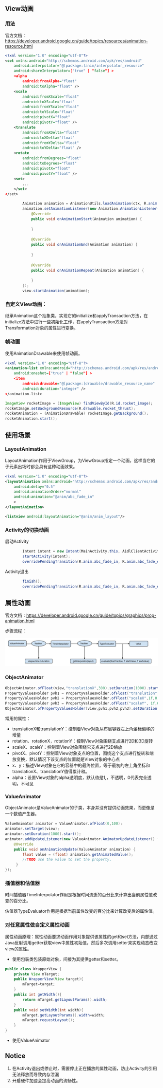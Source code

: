 ## View动画

### 用法

官方文档：https://developer.android.google.cn/guide/topics/resources/animation-resource.html

```xml
<?xml version="1.0" encoding="utf-8"?>
<set xmlns:android="http://schemas.android.com/apk/res/android"
    android:interpolator="@[package:]anim/interpolator_resource"
    android:shareInterpolator=["true" | "false"] >
    <alpha
        android:fromAlpha="float"
        android:toAlpha="float" />
    <scale
        android:fromXScale="float"
        android:toXScale="float"
        android:fromYScale="float"
        android:toYScale="float"
        android:pivotX="float"
        android:pivotY="float" />
    <translate
        android:fromXDelta="float"
        android:toXDelta="float"
        android:fromYDelta="float"
        android:toYDelta="float" />
    <rotate
        android:fromDegrees="float"
        android:toDegrees="float"
        android:pivotX="float"
        android:pivotY="float" />
    <set>
        ...
    </set>
</set>
```

```java
        Animation animation = AnimationUtils.loadAnimation(ctx, R.anim.abc_fade_in);
        animation.setAnimationListener(new Animation.AnimationListener() {
            @Override
            public void onAnimationStart(Animation animation) {
                
            }

            @Override
            public void onAnimationEnd(Animation animation) {

            }

            @Override
            public void onAnimationRepeat(Animation animation) {

            }
        });
        view.startAnimation(animation);
```



### 自定义View动画：

继承Animation这个抽象类，实现它的initialize和applyTransaction方法，在initialize方法中进行一些初始化工作，在applyTransaction方法对Transformation对象的属性进行变换。



### 帧动画

使用AnimationDrawable来使用帧动画。

```xml
<?xml version="1.0" encoding="utf-8"?>
<animation-list xmlns:android="http://schemas.android.com/apk/res/android"
    android:oneshot=["true" | "false"] >
    <item
        android:drawable="@[package:]drawable/drawable_resource_name"
        android:duration="integer" />
</animation-list>
```

```java
ImageView rocketImage = (ImageView) findViewById(R.id.rocket_image);
rocketImage.setBackgroundResource(R.drawable.rocket_thrust);
rocketAnimation = (AnimationDrawable) rocketImage.getBackground();
rocketAnimation.start();
```



## 使用场景

### LayoutAnimation

LayoutAnimation作用于ViewGroup，为ViewGroup指定一个动画，这样当它的子元素出场时都会具有这种动画效果。

```xml
<?xml version="1.0" encoding="utf-8"?>
<layoutAnimation xmlns:android="http://schemas.android.com/apk/res/android"
    android:delay="0.5"
    android:animationOrder="normal"
    android:animation="@anim/abc_fade_in"
    >
</layoutAnimation>
```

```xml
<listview android:layoutAnimation="@anim/anim_layout"/>
```



### Activity的切换动画

启动Activity

```java
        Intent intent = new Intent(MainActivity.this, AidlClientActivity.class);
        startActivity(intent);
        overridePendingTransition(R.anim.abc_fade_in, R.anim.abc_fade_out);
```

Activity退出

```java
	    finish();
        overridePendingTransition(R.anim.abc_fade_in, R.anim.abc_fade_out);
```

## 属性动画

官方文档：https://developer.android.google.cn/guide/topics/graphics/prop-animation.html

步骤流程：

![属性动画](属性动画.jpg)

### ObjectAnimator

```java
ObjectAnimator.ofFloat(view,"translationX",300).setDuration(1000).start(); 
PropertyValuesHolder pvh1 = PropertyValuesHolder.ofFloat("translation", 300f);
PropertyValuesHolder pvh2 = PropertyValuesHolder.ofFloat("scaleX",1f,0,1f);
PropertyValuesHolder pvh3 = PropertyValuesHolder.ofFloat("scaleY", 1f,0,1f);
ObjectAnimator.ofPropertyValuesHolder(view,pvh1,pvh2,pvh3).setDuration(1000).start();
```

常用的属性：

- translationX和translationY：控制着View对象从布局容器左上角坐标偏移的增量
- rotation、rotationX，rotationY：控制View对象围绕支点进行2D和3D旋转
- scaleX、scaleY：控制着View对象围绕它支点进行2D缩放
- pivotX、pivotY：控制着View对象支点的位置，围绕这个支点进行旋转和缩放变换，默认情况下该支点的位置就是VIew对象的中心点
- x、y：描述VIew对象在它的容器中的最终位置，等于最初的左上角坐标和translationX、translationY值得累计和。
- alpha：设置View对象的alpha透明度，默认值是1,，不透明，0代表完全透明，不可见

### **ValueAnimator**

ObjectAnimator是ValueAnimator的子类，本身并没有提供动画效果，而更像是一个数值产生器。

```java
ValueAnimator animator = ValueAnimator.ofFloat(0,100);
animator.setTarget(view);
animator.setDuration(1000).start();
animator.addUpdateListener(new ValueAnimator.AnimatorUpdateListener() {
    @Override
    public void onAnimationUpdate(ValueAnimator animation) {
        float value = (float) animation.getAnimatedValue();
        //TODO use the value to set the property.
     }
});
```



### 插值器和估值器

时间插值器TimeInterpolator作用是根据时间流逝的百分比来计算出当前属性值改变的百分比。

估值器TypeEvaluator作用是根据当前属性改变的百分比来计算改变后的属性值。



### 对任意属性做自定义属性动画

属性动画原理：属性动画要求动画作用对象提供该属性的get和set方法，内部通过Java反射调用getter获取view中属性初始值，然后多次调用setter来实现动态改变view的属性。

- 使用包装类包装原始对象，间接为其提供getter和setter。

```java
public class WrapperView {
    private View mTarget;
    public WrapperView(View target){
        mTarget=target;
    }
    public int getWidth(){
        return mTarget.getLayoutParams().width;
    }
    public void setWidth(int width){
        mTarget.getLayoutParams().width=width;
        mTarget.requestLayout();
    }
}
```

- 使用ValueAnimator



## Notice

1. 在Activity退出或停止时，需要停止正在播放的属性动画，防止Activity的引用无法释放而导致内存泄漏
2. 开启硬件加速会提高动画的流畅性。